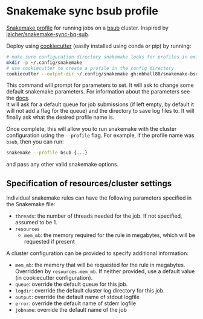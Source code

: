 # Snakemake sync bsub profile

[Snakemake profile][profile] for running jobs on a [bsub][bsub] cluster.
Inspired by [jaicher/snakemake-sync-bq-sub][original].  

Deploy using [cookiecutter][cookiecutter-repo] (easily installed using conda or
pip) by running:

[original]: https://github.com/jaicher/snakemake-sync-bq-sub
[profile]: https://snakemake.readthedocs.io/en/stable/executable.html#profiles
[bsub]: https://www.ibm.com/support/knowledgecenter/en/SSETD4_9.1.2/lsf_command_ref/bsub.1.html
[cookiecutter-repo]: https://github.com/audreyr/cookiecutter

```sh
# make sure configuration directory snakemake looks for profiles in exists
mkdir -p ~/.config/snakemake
# use cookiecutter to create a profile in the config directory
cookiecutter --output-dir ~/.config/snakemake gh:mbhall88/snakemake-bsub
```

This command will prompt for parameters to set. It will ask to change some default snakemake
parameters. For information about the parameters see the [docs][snakemake_params].  
It will ask for a default queue for job submissions (if left empty, by default it will not add a flag for the queue) and the directory to save log files to.
It will finally ask what the desired profile name is.

[snakemake_params]: https://snakemake.readthedocs.io/en/stable/executable.html#all-options

Once complete, this will allow you to run snakemake with the cluster
configuration using the `--profile` flag. For example, if the profile name
was `bsub`, then you can run:

```sh
snakemake --profile bsub {...}
```

and pass any other valid snakemake options.

## Specification of resources/cluster settings

Individual snakemake rules can have the following parameters specified in the
Snakemake file:

-   `threads`: the number of threads needed for the job. If not specified,
    assumed to be 1.
-   `resources`
    -   `mem_mb`: the memory required for the rule in megabytes, which will be
        requested if present

A cluster configuration can be provided to specify additional information:

-   `mem_mb`: the memory that will be requested for the rule in megabytes.
    Overridden by `resources.mem_mb`. If neither provided, use a default value (in
    cookiecutter configuration).
-   `queue`: override the default queue for this job.
-   `logdir`: override the default cluster log directory for this job.
-   `output`: override the default name of stdout logfile
-   `error`: override the default name of stderr logfile
-   `jobname`: override the default name of the job
